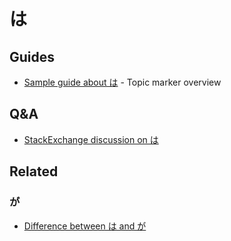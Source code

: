 # は
## Guides
- [Sample guide about は](https://example.com/ha-guide) - Topic marker overview
## Q&A
- [StackExchange discussion on は](https://example.com/stackexchange-ha)
## Related
### が
- [Difference between は and が](https://example.com/ga-vs-ha)
